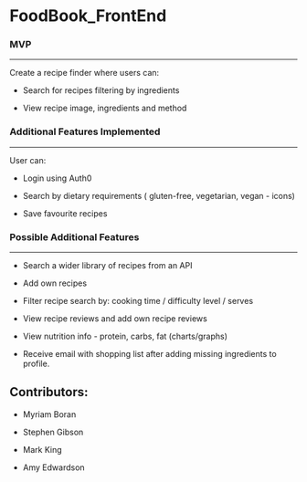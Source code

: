 # FoodBook_FrontEnd


### MVP
---

Create a recipe finder where users can:


- Search for recipes filtering by ingredients

- View recipe image, ingredients and method




### Additional Features Implemented
---

User can: 

- Login using Auth0

- Search by dietary requirements ( gluten-free, vegetarian, vegan - icons)

- Save favourite recipes



### Possible Additional Features
---

- Search a wider library of recipes from an API

- Add own recipes

- Filter recipe search by: cooking time / difficulty level / serves

- View recipe reviews and add own recipe reviews

- View nutrition info - protein, carbs, fat (charts/graphs)

- Receive email with shopping list after adding missing ingredients to profile. 


## Contributors:

* Myriam Boran

* Stephen Gibson

* Mark King

* Amy Edwardson

